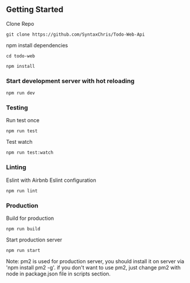 ## Getting Started

Clone Repo

````
git clone https://github.com/SyntaxChris/Todo-Web-Api
````

npm install dependencies

````
cd todo-web

npm install
````

### Start development server with hot reloading

````
npm run dev
````

### Testing

Run test once

````
npm run test
````

Test watch

````
npm run test:watch
````

### Linting

Eslint with Airbnb Eslint configuration

````
npm run lint
````

### Production

Build for production

````
npm run build
````

Start production server

````
npm run start
````

Note: pm2 is used for production server, you should install it on server via 'npm install pm2 -g'.
if you don't want to use pm2, just change pm2 with node in package.json file in scripts section.


